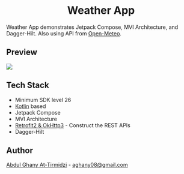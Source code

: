 <h1 align="center">Weather App</h1>

Weather App demonstrates Jetpack Compose, MVI Architecture, and Dagger-Hilt. Also using API from [Open-Meteo](https://open-meteo.com/en).

## Preview
<img src="https://user-images.githubusercontent.com/73926625/180350322-1eedc341-d037-4088-bf30-d7f4a0f03091.png"/>

## Tech Stack
- Minimum SDK level 26
- [Kotlin](https://kotlinlang.org/) based
- Jetpack Compose
- MVI Architecture
- [Retrofit2 & OkHttp3](https://square.github.io/retrofit/) - Construct the REST APIs
- Dagger-Hilt


## Author
[Abdul Ghany At-Tirmidzi](https://www.linkedin.com/in/abghany/) - aghany08@gmail.com
